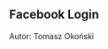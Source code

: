 ## Facebook Login

Autor: Tomasz Okoński

<div id="fb-root"></div>
<script async defer crossorigin="anonymous" src="https://connect.facebook.net/pl_PL/sdk.js#xfbml=1&version=v3.2&appId=351134035507396&autoLogAppEvents=1">
		  window.fbAsyncInit = function() {
			FB.init({
			  appId      : '351134035507396',
			  cookie     : true,
			  xfbml      : true,
			  version    : 'v3.2'
			});
			  
			    FB.getLoginStatus(function(response) {
				  statusChangeCallback(response);
				}); 
			  
		  };

		  (function(d, s, id){
			 var js, fjs = d.getElementsByTagName(s)[0];
			 if (d.getElementById(id)) {return;}
			 js = d.createElement(s); js.id = id;
			 js.src = "https://connect.facebook.net/en_US/sdk.js";
			 fjs.parentNode.insertBefore(js, fjs);
		   }(document, 'script', 'facebook-jssdk'));
		   
		  function checkLoginState() {
			FB.getLoginStatus(function(response) {
				statusChangeCallback(response);
			  });
		  }
		   
		  function statusChangeCallback(response) {
			if (response.status === 'connected') {
			  FB.api('/me', function(response) {
				document.getElementById('status').innerHTML = 'Zalogowano jako '+response.name;
			});
			} else {
			  document.getElementById('status').innerHTML = 'Nie jesteś zalogowany';
			}
		  }		   
</script>
<fb:login-button scope="public_profile" onlogin="checkLoginState();">
</fb:login-button>

<div id="status">
</div>